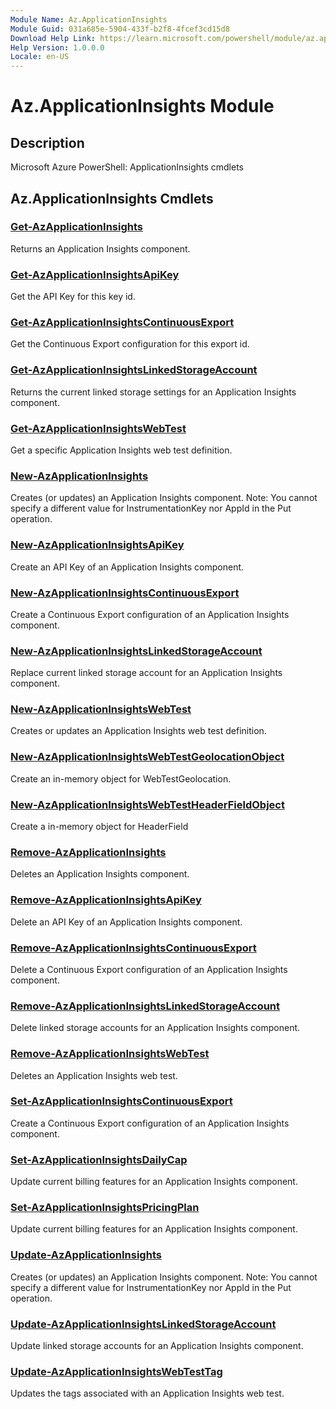 ```yaml
---
Module Name: Az.ApplicationInsights
Module Guid: 031a685e-5904-433f-b2f8-4fcef3cd15d8
Download Help Link: https://learn.microsoft.com/powershell/module/az.applicationinsights
Help Version: 1.0.0.0
Locale: en-US
---
```


# Az.ApplicationInsights Module
## Description
Microsoft Azure PowerShell: ApplicationInsights cmdlets

## Az.ApplicationInsights Cmdlets
### [Get-AzApplicationInsights](Get-AzApplicationInsights.md)
Returns an Application Insights component.

### [Get-AzApplicationInsightsApiKey](Get-AzApplicationInsightsApiKey.md)
Get the API Key for this key id.

### [Get-AzApplicationInsightsContinuousExport](Get-AzApplicationInsightsContinuousExport.md)
Get the Continuous Export configuration for this export id.

### [Get-AzApplicationInsightsLinkedStorageAccount](Get-AzApplicationInsightsLinkedStorageAccount.md)
Returns the current linked storage settings for an Application Insights component.

### [Get-AzApplicationInsightsWebTest](Get-AzApplicationInsightsWebTest.md)
Get a specific Application Insights web test definition.

### [New-AzApplicationInsights](New-AzApplicationInsights.md)
Creates (or updates) an Application Insights component.
Note: You cannot specify a different value for InstrumentationKey nor AppId in the Put operation.

### [New-AzApplicationInsightsApiKey](New-AzApplicationInsightsApiKey.md)
Create an API Key of an Application Insights component.

### [New-AzApplicationInsightsContinuousExport](New-AzApplicationInsightsContinuousExport.md)
Create a Continuous Export configuration of an Application Insights component.

### [New-AzApplicationInsightsLinkedStorageAccount](New-AzApplicationInsightsLinkedStorageAccount.md)
Replace current linked storage account for an Application Insights component.

### [New-AzApplicationInsightsWebTest](New-AzApplicationInsightsWebTest.md)
Creates or updates an Application Insights web test definition.

### [New-AzApplicationInsightsWebTestGeolocationObject](New-AzApplicationInsightsWebTestGeolocationObject.md)
Create an in-memory object for WebTestGeolocation.

### [New-AzApplicationInsightsWebTestHeaderFieldObject](New-AzApplicationInsightsWebTestHeaderFieldObject.md)
Create a in-memory object for HeaderField

### [Remove-AzApplicationInsights](Remove-AzApplicationInsights.md)
Deletes an Application Insights component.

### [Remove-AzApplicationInsightsApiKey](Remove-AzApplicationInsightsApiKey.md)
Delete an API Key of an Application Insights component.

### [Remove-AzApplicationInsightsContinuousExport](Remove-AzApplicationInsightsContinuousExport.md)
Delete a Continuous Export configuration of an Application Insights component.

### [Remove-AzApplicationInsightsLinkedStorageAccount](Remove-AzApplicationInsightsLinkedStorageAccount.md)
Delete linked storage accounts for an Application Insights component.

### [Remove-AzApplicationInsightsWebTest](Remove-AzApplicationInsightsWebTest.md)
Deletes an Application Insights web test.

### [Set-AzApplicationInsightsContinuousExport](Set-AzApplicationInsightsContinuousExport.md)
Create a Continuous Export configuration of an Application Insights component.

### [Set-AzApplicationInsightsDailyCap](Set-AzApplicationInsightsDailyCap.md)
Update current billing features for an Application Insights component.

### [Set-AzApplicationInsightsPricingPlan](Set-AzApplicationInsightsPricingPlan.md)
Update current billing features for an Application Insights component.

### [Update-AzApplicationInsights](Update-AzApplicationInsights.md)
Creates (or updates) an Application Insights component.
Note: You cannot specify a different value for InstrumentationKey nor AppId in the Put operation.

### [Update-AzApplicationInsightsLinkedStorageAccount](Update-AzApplicationInsightsLinkedStorageAccount.md)
Update linked storage accounts for an Application Insights component.

### [Update-AzApplicationInsightsWebTestTag](Update-AzApplicationInsightsWebTestTag.md)
Updates the tags associated with an Application Insights web test.

